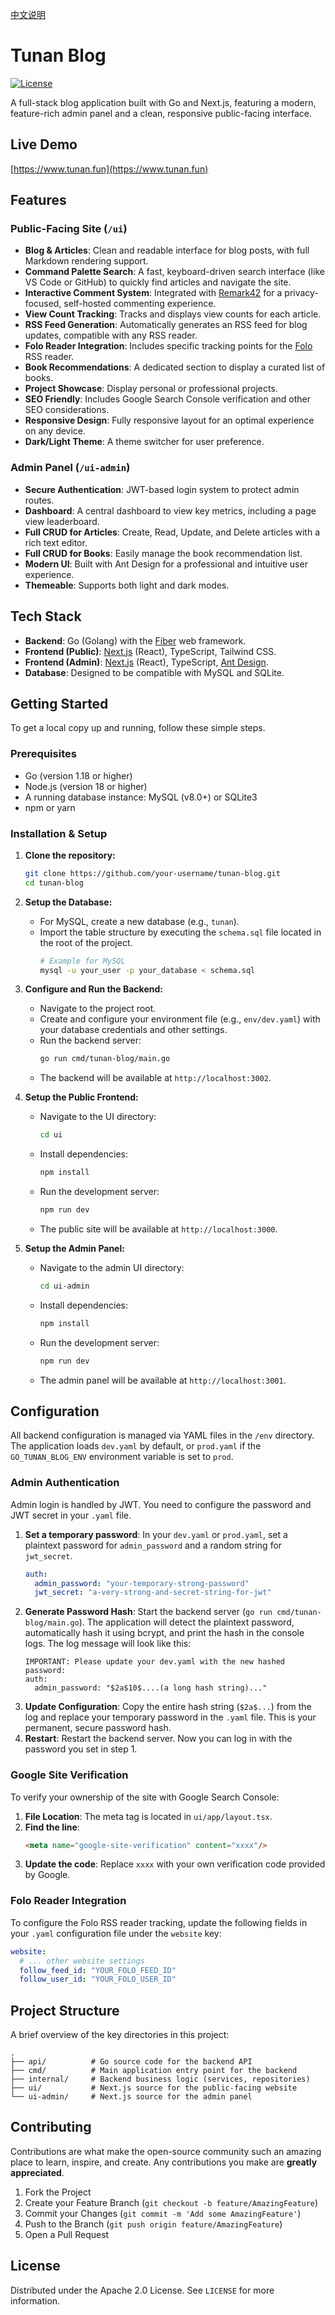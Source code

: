 [中文说明](README.zh-CN.md)

# Tunan Blog

[![License](https://img.shields.io/badge/License-Apache_2.0-blue.svg)](https://opensource.org/licenses/Apache-2.0)

A full-stack blog application built with Go and Next.js, featuring a modern, feature-rich admin panel and a clean, responsive public-facing interface.

## Live Demo

[https://www.tunan.fun](https://www.tunan.fun)

## Features

### Public-Facing Site (`/ui`)

- **Blog & Articles**: Clean and readable interface for blog posts, with full Markdown rendering support.
- **Command Palette Search**: A fast, keyboard-driven search interface (like VS Code or GitHub) to quickly find articles and navigate the site.
- **Interactive Comment System**: Integrated with [Remark42](https://remark42.com/) for a privacy-focused, self-hosted commenting experience.
- **View Count Tracking**: Tracks and displays view counts for each article.
- **RSS Feed Generation**: Automatically generates an RSS feed for blog updates, compatible with any RSS reader.
- **Folo Reader Integration**: Includes specific tracking points for the [Folo](https://folo.im/) RSS reader.
- **Book Recommendations**: A dedicated section to display a curated list of books.
- **Project Showcase**: Display personal or professional projects.
- **SEO Friendly**: Includes Google Search Console verification and other SEO considerations.
- **Responsive Design**: Fully responsive layout for an optimal experience on any device.
- **Dark/Light Theme**: A theme switcher for user preference.

### Admin Panel (`/ui-admin`)

- **Secure Authentication**: JWT-based login system to protect admin routes.
- **Dashboard**: A central dashboard to view key metrics, including a page view leaderboard.
- **Full CRUD for Articles**: Create, Read, Update, and Delete articles with a rich text editor.
- **Full CRUD for Books**: Easily manage the book recommendation list.
- **Modern UI**: Built with Ant Design for a professional and intuitive user experience.
- **Themeable**: Supports both light and dark modes.

## Tech Stack

- **Backend**: Go (Golang) with the [Fiber](https://gofiber.io/) web framework.
- **Frontend (Public)**: [Next.js](https://nextjs.org/) (React), TypeScript, Tailwind CSS.
- **Frontend (Admin)**: [Next.js](https://nextjs.org/) (React), TypeScript, [Ant Design](https://ant.design/).
- **Database**: Designed to be compatible with MySQL and SQLite.

## Getting Started

To get a local copy up and running, follow these simple steps.

### Prerequisites

- Go (version 1.18 or higher)
- Node.js (version 18 or higher)
- A running database instance: MySQL (v8.0+) or SQLite3
- npm or yarn

### Installation & Setup

1.  **Clone the repository:**
    ```sh
    git clone https://github.com/your-username/tunan-blog.git
    cd tunan-blog
    ```

2.  **Setup the Database:**
    - For MySQL, create a new database (e.g., `tunan`).
    - Import the table structure by executing the `schema.sql` file located in the root of the project.
      ```sh
      # Example for MySQL
      mysql -u your_user -p your_database < schema.sql
      ```

3.  **Configure and Run the Backend:**
    - Navigate to the project root.
    - Create and configure your environment file (e.g., `env/dev.yaml`) with your database credentials and other settings.
    - Run the backend server:
      ```sh
      go run cmd/tunan-blog/main.go
      ```
    - The backend will be available at `http://localhost:3002`.

4.  **Setup the Public Frontend:**
    - Navigate to the UI directory:
      ```sh
      cd ui
      ```
    - Install dependencies:
      ```sh
      npm install
      ```
    - Run the development server:
      ```sh
      npm run dev
      ```
    - The public site will be available at `http://localhost:3000`.

5.  **Setup the Admin Panel:**
    - Navigate to the admin UI directory:
      ```sh
      cd ui-admin
      ```
    - Install dependencies:
      ```sh
      npm install
      ```
    - Run the development server:
      ```sh
      npm run dev
      ```
    - The admin panel will be available at `http://localhost:3001`.

## Configuration

All backend configuration is managed via YAML files in the `/env` directory. The application loads `dev.yaml` by default, or `prod.yaml` if the `GO_TUNAN_BLOG_ENV` environment variable is set to `prod`.

### Admin Authentication

Admin login is handled by JWT. You need to configure the password and JWT secret in your `.yaml` file.

1.  **Set a temporary password**: In your `dev.yaml` or `prod.yaml`, set a plaintext password for `admin_password` and a random string for `jwt_secret`.
    ```yaml
    auth:
      admin_password: "your-temporary-strong-password"
      jwt_secret: "a-very-strong-and-secret-string-for-jwt"
    ```
2.  **Generate Password Hash**: Start the backend server (`go run cmd/tunan-blog/main.go`). The application will detect the plaintext password, automatically hash it using bcrypt, and print the hash in the console logs. The log message will look like this:
    ```
    IMPORTANT: Please update your dev.yaml with the new hashed password:
    auth:
      admin_password: "$2a$10$....(a long hash string)..."
    ```
3.  **Update Configuration**: Copy the entire hash string (`$2a$...`) from the log and replace your temporary password in the `.yaml` file. This is your permanent, secure password hash.
4.  **Restart**: Restart the backend server. Now you can log in with the password you set in step 1.

### Google Site Verification

To verify your ownership of the site with Google Search Console:

1.  **File Location**: The meta tag is located in `ui/app/layout.tsx`.
2.  **Find the line**:
    ```html
    <meta name="google-site-verification" content="xxxx"/>
    ```
3.  **Update the code**: Replace `xxxx` with your own verification code provided by Google.

### Folo Reader Integration

To configure the Folo RSS reader tracking, update the following fields in your `.yaml` configuration file under the `website` key:

```yaml
website:
  # ... other website settings
  follow_feed_id: "YOUR_FOLO_FEED_ID"
  follow_user_id: "YOUR_FOLO_USER_ID"
```

## Project Structure

A brief overview of the key directories in this project:

```
.
├── api/          # Go source code for the backend API
├── cmd/          # Main application entry point for the backend
├── internal/     # Backend business logic (services, repositories)
├── ui/           # Next.js source for the public-facing website
└── ui-admin/     # Next.js source for the admin panel
```

## Contributing

Contributions are what make the open-source community such an amazing place to learn, inspire, and create. Any contributions you make are **greatly appreciated**.

1.  Fork the Project
2.  Create your Feature Branch (`git checkout -b feature/AmazingFeature`)
3.  Commit your Changes (`git commit -m 'Add some AmazingFeature'`)
4.  Push to the Branch (`git push origin feature/AmazingFeature`)
5.  Open a Pull Request

## License

Distributed under the Apache 2.0 License. See `LICENSE` for more information.